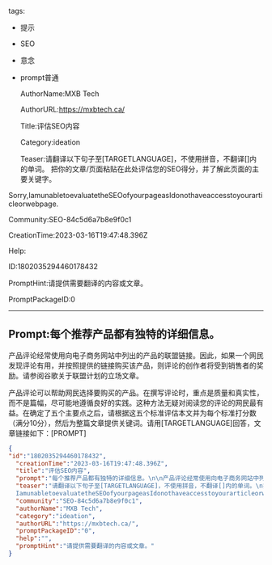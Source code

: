   tags: 
- 提示
- SEO
- 意念
- prompt普通

  AuthorName:MXB Tech

  AuthorURL:https://mxbtech.ca/

  Title:评估SEO内容

  Category:ideation

  Teaser:请翻译以下句子至[TARGETLANGUAGE]，不使用拼音，不翻译[]内的单词。
把你的文章/页面粘贴在此处评估您的SEO得分，并了解此页面的主要关键字。

Sorry,IamunabletoevaluatetheSEOofyourpageasIdonothaveaccesstoyourarticleorwebpage.

  Community:SEO-84c5d6a7b8e9f0c1

  CreationTime:2023-03-16T19:47:48.396Z

  Help:

  ID:1802035294460178432

  PromptHint:请提供需要翻译的内容或文章。

  PromptPackageID:0

  ---

  ## Prompt:每个推荐产品都有独特的详细信息。

产品评论经常使用向电子商务网站中列出的产品的联盟链接。因此，如果一个网民发现评论有用，并按照提供的链接购买该产品，则评论的创作者将受到销售者的奖励。请参阅谷歌关于联盟计划的立场文章。

产品评论可以帮助网民选择要购买的产品。在撰写评论时，重点是质量和真实性，而不是篇幅，尽可能地遵循良好的实践。这种方法无疑对阅读您的评论的网民最有益。在确定了五个主要点之后，请根据这五个标准评估本文并为每个标准打分数（满分10分），然后为整篇文章提供关键词。请用[TARGETLANGUAGE]回答，文章链接如下：[PROMPT]

  ```json
  {
  "id":"1802035294460178432",
    "creationTime":"2023-03-16T19:47:48.396Z",
    "title":"评估SEO内容",
    "prompt":"每个推荐产品都有独特的详细信息。\n\n产品评论经常使用向电子商务网站中列出的产品的联盟链接。因此，如果一个网民发现评论有用，并按照提供的链接购买该产品，则评论的创作者将受到销售者的奖励。请参阅谷歌关于联盟计划的立场文章。\n\n产品评论可以帮助网民选择要购买的产品。在撰写评论时，重点是质量和真实性，而不是篇幅，尽可能地遵循良好的实践。这种方法无疑对阅读您的评论的网民最有益。在确定了五个主要点之后，请根据这五个标准评估本文并为每个标准打分数（满分10分），然后为整篇文章提供关键词。请用[TARGETLANGUAGE]回答，文章链接如下：[PROMPT]",
    "teaser":"请翻译以下句子至[TARGETLANGUAGE]，不使用拼音，不翻译[]内的单词。\n把你的文章/页面粘贴在此处评估您的SEO得分，并了解此页面的主要关键字。\n\nSorry,
    IamunabletoevaluatetheSEOofyourpageasIdonothaveaccesstoyourarticleorwebpage.",
    "community":"SEO-84c5d6a7b8e9f0c1",
    "authorName":"MXB Tech",
    "category":"ideation",
    "authorURL":"https://mxbtech.ca/",
    "promptPackageID":"0",
    "help":"",
    "promptHint":"请提供需要翻译的内容或文章。"
  }
  ```
